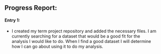 ## Progress Report:

#### Entry 1:
- I created my term project repository and added the necessary files. I am currently searching for a dataset that would be a good fit for the analysis I would like to do. When I find a good dataset I will determine how I can go about using it to do my analysis. 